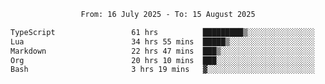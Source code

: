 <div align="center">
<p style="text-align: center;">
<!--START_SECTION:waka-->

```txt
From: 16 July 2025 - To: 15 August 2025

TypeScript                 61 hrs          █████████▒░░░░░░░░░░░░░░░   37.18 %
Lua                        34 hrs 55 mins  █████▒░░░░░░░░░░░░░░░░░░░   21.28 %
Markdown                   22 hrs 47 mins  ███▒░░░░░░░░░░░░░░░░░░░░░   13.88 %
Org                        20 hrs 10 mins  ███░░░░░░░░░░░░░░░░░░░░░░   12.30 %
Bash                       3 hrs 19 mins   ▓░░░░░░░░░░░░░░░░░░░░░░░░   02.03 %
```

<!--END_SECTION:waka-->
</p>
</div>
